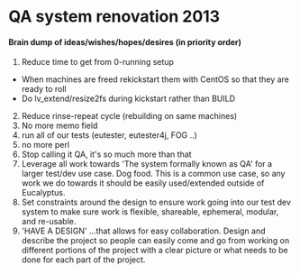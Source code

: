 # QA system renovation 2013

#### Brain dump of ideas/wishes/hopes/desires (in priority order)
1. Reduce time to get from 0-running setup 
* When machines are freed rekickstart them with CentOS so that they are ready to roll
* Do lv_extend/resize2fs during kickstart rather than BUILD
2. Reduce rinse-repeat cycle (rebuilding on same machines)
3. No more memo field
1. run all of our tests (eutester, eutester4j, FOG ..)
4. no more perl
5. Stop calling it QA, it's so much more than that
6. Leverage all work towards 'The system formally known as QA' for a larger test/dev use case. Dog food. This is a common use case, so any work we do towards it should be easily used/extended outside of Eucalyptus. 
7. Set constraints around the design to ensure work going into our test dev system to make sure work is flexible, shareable, ephemeral, modular, and re-usable. 
8. 'HAVE A DESIGN' ...that allows for easy collaboration. Design and describe the project so people can easily come and go from working on different portions of the project with a clear picture or what needs to be done for each part of the project. 
